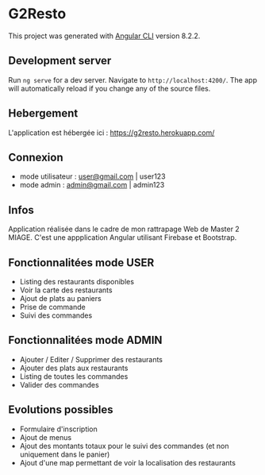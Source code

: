 # G2Resto

This project was generated with [Angular CLI](https://github.com/angular/angular-cli) version 8.2.2.

## Development server

Run `ng serve` for a dev server. Navigate to `http://localhost:4200/`. The app will automatically reload if you change any of the source files.

## Hebergement
L'application est hébergée ici : https://g2resto.herokuapp.com/

## Connexion
- mode utilisateur : user@gmail.com | user123
- mode admin : admin@gmail.com | admin123

## Infos
Application réalisée dans le cadre de mon rattrapage Web de Master 2 MIAGE.
C'est une appplication Angular utilisant Firebase et Bootstrap.

## Fonctionnalitées mode USER
- Listing des restaurants disponibles
- Voir la carte des restaurants
- Ajout de plats au paniers
- Prise de commande
- Suivi des commandes

## Fonctionnalitées mode ADMIN
- Ajouter / Editer / Supprimer des restaurants
- Ajouter des plats aux restaurants
- Listing de toutes les commandes
- Valider des commandes

## Evolutions possibles
- Formulaire d'inscription
- Ajout de menus
- Ajout des montants totaux pour le suivi des commandes (et non uniquement dans le panier)
- Ajout d'une map permettant de voir la localisation des restaurants
